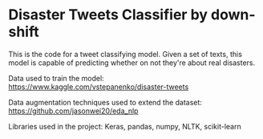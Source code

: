 # Disaster Tweets Classifier by down-shift

This is the code for a tweet classifying model.
Given a set of texts, this model is capable of predicting whether on not they're about real disasters.

Data used to train the model: https://www.kaggle.com/vstepanenko/disaster-tweets

Data augmentation techniques used to extend the dataset: https://github.com/jasonwei20/eda_nlp

Libraries used in the project: Keras, pandas, numpy, NLTK, scikit-learn
